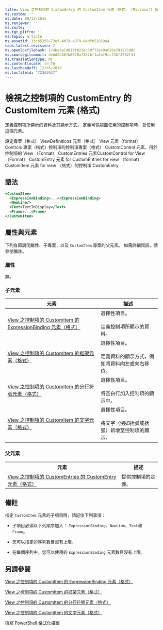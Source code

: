 ```yaml
---
title: View 之控制項的 CustomEntry 的 CustomItem 元素（格式） |Microsoft Docs
ms.custom: ''
ms.date: 09/13/2016
ms.reviewer: ''
ms.suite: ''
ms.tgt_pltfrm: ''
ms.topic: article
ms.assetid: 33cb5350-73ef-4b79-a879-0edf051869e4
caps.latest.revision: 7
ms.openlocfilehash: 174ba6a14819f823ec39f72e49a626e781221d8c
ms.sourcegitcommit: debd2b38fb8070a7357bf1a4bf9cc736f3702f31
ms.translationtype: MT
ms.contentlocale: zh-TW
ms.lasthandoff: 12/05/2019
ms.locfileid: "72363937"
---
```

# <a name="customitem-element-for-customentry-for-controls-for-view-format"></a>檢視之控制項的 CustomEntry 的 CustomItem 元素 (格式)

定義控制項所顯示的資料及其顯示方式。 定義可供視圖使用的控制項時，會使用這個元素。

設定專案（格式） ViewDefinitions 元素（格式） View 元素（format） Controls 專案（格式）控制項的控制項專案（格式） CustomControl 元素，用於控制項的 View （Format） CustomEntries 元素CustomControl for View （Format） CustomEntry 元素 for CustomEntries for view （format） CustomItem 元素 for view （格式）的控制項 CustomEntry

## <a name="syntax"></a>語法

```xml
<CustomItem>
  <ExpressionBinding>...</ExpressionBinding>
  <NewLine/>
  <Text>TextToDisplay</Text>
  <Frame>...<Frame>
</CustomItem>
```

## <a name="attributes-and-elements"></a>屬性與元素

下列各節說明屬性、子專案，以及 `CustomItem` 專案的父元素。 如需詳細資訊，請參閱備註。

### <a name="attributes"></a>屬性

無。

### <a name="child-elements"></a>子元素

|元素|描述|
|-------------|-----------------|
|[View 之控制項的 CustomItem 的 ExpressionBinding 元素（格式）](./expressionbinding-element-for-customitem-for-controls-for-view-format.md)|選擇性項目。<br /><br /> 定義控制項所顯示的資料。|
|[View 之控制項的 CustomItem 的框架元素（格式）](./frame-element-for-customitem-for-controls-for-view-format.md)|選擇性項目。<br /><br /> 定義資料的顯示方式，例如將資料向左或向右移位。|
|[View 之控制項的 CustomItem 的分行符號元素（格式）](./newline-element-for-customitem-for-controls-for-view-format.md)|選擇性項目。<br /><br /> 將空白行加入控制項的顯示中。|
|[View 之控制項的 CustomItem 的文字元素（格式）](./text-element-for-customitem-for-controls-for-view-format.md)|選擇性項目。<br /><br /> 將文字（例如括弧或括弧）新增至控制項的顯示。|

### <a name="parent-elements"></a>父元素

|元素|描述|
|-------------|-----------------|
|[View 之控制項的 CustomEntries 的 CustomEntry 元素（格式）](./customentry-element-for-customentries-for-controls-for-view-format.md)|提供控制項的定義。|

## <a name="remarks"></a>備註

指定 `CustomItem` 元素的子項目時，請記住下列事項：

- 子項目必須以下列順序加入： `ExpressionBinding`、`NewLine`、`Text`和 `Frame`。

- 您可以指定的序列數目沒有上限。

- 在每個序列中，您可以使用的 `ExpressionBinding` 元素數目沒有上限。

## <a name="see-also"></a>另請參閱

[View 之控制項的 CustomItem 的 ExpressionBinding 元素（格式）](./expressionbinding-element-for-customitem-for-controls-for-view-format.md)

[View 之控制項的 CustomItem 的框架元素（格式）](./frame-element-for-customitem-for-controls-for-view-format.md)

[View 之控制項的 CustomItem 的分行符號元素（格式）](./newline-element-for-customitem-for-controls-for-view-format.md)

[View 之控制項的 CustomItem 的文字元素（格式）](./text-element-for-customitem-for-controls-for-view-format.md)

[撰寫 PowerShell 格式化檔案](./writing-a-powershell-formatting-file.md)
